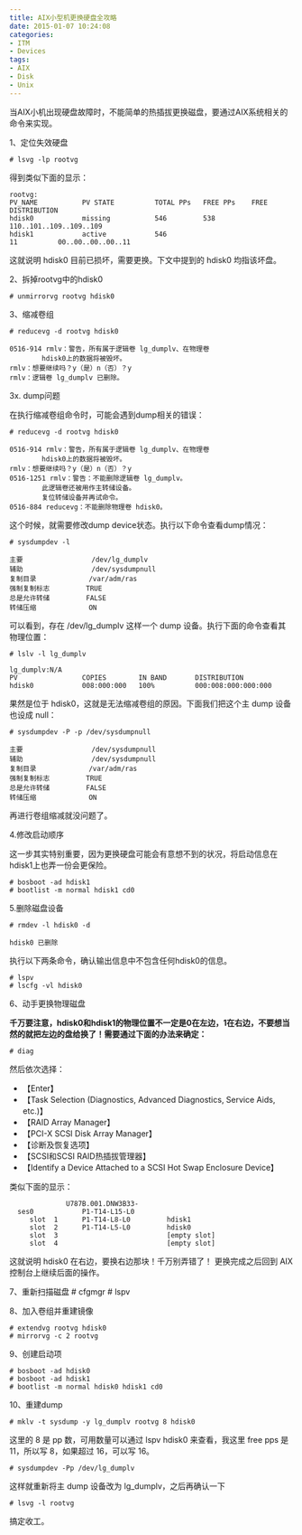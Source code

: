 ```yaml
---
title: AIX小型机更换硬盘全攻略
date: 2015-01-07 10:24:08
categories:
- ITM
- Devices
tags:
- AIX
- Disk
- Unix
---
```

当AIX小机出现硬盘故障时，不能简单的热插拔更换磁盘，要通过AIX系统相关的命令来实现。

1、定位失效硬盘

    # lsvg -lp rootvg

得到类似下面的显示：

    rootvg:
    PV_NAME           PV STATE          TOTAL PPs   FREE PPs    FREE DISTRIBUTION
    hdisk0            missing           546         538         110..101..109..109..109
    hdisk1            active            546         11          00..00..00..00..11

这就说明 hdisk0 目前已损坏，需要更换。下文中提到的 hdisk0 均指该坏盘。

2、拆掉rootvg中的hdisk0

    # unmirrorvg rootvg hdisk0

3、缩减卷组

    # reducevg -d rootvg hdisk0

    0516-914 rmlv：警告，所有属于逻辑卷 lg_dumplv、在物理卷
            hdisk0上的数据将被毁坏。
    rmlv：想要继续吗？y（是）n（否）？y
    rmlv：逻辑卷 lg_dumplv 已删除。

3x. dump问题

在执行缩减卷组命令时，可能会遇到dump相关的错误：

    # reducevg -d rootvg hdisk0

    0516-914 rmlv：警告，所有属于逻辑卷 lg_dumplv、在物理卷
            hdisk0上的数据将被毁坏。
    rmlv：想要继续吗？y（是）n（否）？y
    0516-1251 rmlv：警告：不能删除逻辑卷 lg_dumplv。
            此逻辑卷还被用作主转储设备。
            复位转储设备并再试命令。
    0516-884 reducevg：不能删除物理卷 hdisk0。

这个时候，就需要修改dump device状态。执行以下命令查看dump情况：

    # sysdumpdev -l

    主要                 /dev/lg_dumplv
    辅助                 /dev/sysdumpnull
    复制目录             /var/adm/ras
    强制复制标志         TRUE
    总是允许转储         FALSE
    转储压缩             ON

可以看到，存在 /dev/lg_dumplv 这样一个 dump 设备。执行下面的命令查看其物理位置：

    # lslv -l lg_dumplv

    lg_dumplv:N/A
    PV                COPIES        IN BAND       DISTRIBUTION  
    hdisk0            008:000:000   100%          000:008:000:000:000 

果然是位于 hdisk0，这就是无法缩减卷组的原因。下面我们把这个主 dump 设备也设成 null：

    # sysdumpdev -P -p /dev/sysdumpnull

    主要                 /dev/sysdumpnull
    辅助                 /dev/sysdumpnull
    复制目录             /var/adm/ras
    强制复制标志         TRUE
    总是允许转储         FALSE
    转储压缩             ON

再进行卷组缩减就没问题了。

4.修改启动顺序

这一步其实特别重要，因为更换硬盘可能会有意想不到的状况，将启动信息在hdisk1上也弄一份会更保险。

    # bosboot -ad hdisk1
    # bootlist -m normal hdisk1 cd0

5.删除磁盘设备

    # rmdev -l hdisk0 -d

    hdisk0 已删除

执行以下两条命令，确认输出信息中不包含任何hdisk0的信息。

    # lspv
    # lscfg -vl hdisk0

6、动手更换物理磁盘

**千万要注意，hdisk0和hdisk1的物理位置不一定是0在左边，1在右边，不要想当然的就把左边的盘给换了！需要通过下面的办法来确定：**

    # diag

然后依次选择：

* 【Enter】
* 【Task Selection (Diagnostics, Advanced Diagnostics, Service Aids, etc.)】
* 【RAID Array Manager】
* 【PCI-X SCSI Disk Array Manager】
* 【诊断及恢复选项】
* 【SCSI和SCSI RAID热插拔管理器】
* 【Identify a Device Attached to a SCSI Hot Swap Enclosure Device】

类似下面的显示：

                  U787B.001.DNW3B33-
      ses0            P1-T14-L15-L0
         slot  1      P1-T14-L8-L0         hdisk1
         slot  2      P1-T14-L5-L0         hdisk0
         slot  3                           [empty slot]
         slot  4                           [empty slot]

这就说明 hdisk0 在右边，要换右边那块！千万别弄错了！
更换完成之后回到 AIX 控制台上继续后面的操作。

7、重新扫描磁盘
    # cfgmgr
    # lspv

8、加入卷组并重建镜像

    # extendvg rootvg hdisk0
    # mirrorvg -c 2 rootvg

9、创建启动项

    # bosboot -ad hdisk0
    # bosboot -ad hdisk1
    # bootlist -m normal hdisk0 hdisk1 cd0

10、重建dump

    # mklv -t sysdump -y lg_dumplv rootvg 8 hdisk0

这里的 8 是 pp 数，可用数量可以通过 lspv hdisk0 来查看，我这里 free pps 是 11，所以写 8，如果超过 16，可以写 16。

    # sysdumpdev -Pp /dev/lg_dumplv

这样就重新将主 dump 设备改为 lg_dumplv，之后再确认一下

    # lsvg -l rootvg

搞定收工。